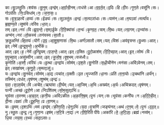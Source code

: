 

  
का।सु॒ऽस्तु॒तिः।शव॑सः।सू॒नुम्।इन्द्र॑म्।अ॒र्वा॒ची॒नम्।राध॑से।आ।व॒व॒र्त॒त्।द॒दिः।हि।वी॒रः।गृ॒ण॒ते।वसू॑नि।सः।गोऽप॑तिः।निः॒ऽसिधा॑म्।नः॒।ज॒ना॒सः॒॥  
सः।वृ॒त्र॒ऽहत्ये॑।हव्यः॑।सः।ईड्यः॑।सः।सुऽस्तु॑तः।इन्द्रः॑।स॒त्यऽरा॑धाः।सः।याम॑न्।आ।म॒घऽवा॑।मर्त्या॑य।ब्र॒ह्म॒ण्य॒ते।सुष्व॑ये।वरि॑वः।धा॒त्॥  
तम्।इत्।नरः॑।वि।ह्व॒य॒न्ते॒।स॒म्ऽई॒के।रि॒रि॒क्वांसः॑।त॒न्वः॑।कृ॒ण्व॒त॒।त्राम्।मि॒थः।यत्।त्या॒गम्।उ॒भ्या॑सः।अग्म॑न्।नरः॑।तो॒कस्य॑।तन॑यस्य।सा॒तौ॥  
क्र॒तु॒अन्ति॑।क्षि॒तयः॑।योगे॑।उ॒ग्र॒।आ॒शु॒षा॒णासः॑।मि॒थः।अर्ण॑ऽसातौ।सम्।यत्।विशः॑।अव॑वृत्रन्त।यु॒ध्माः।आत्।इत्।नेमे॑।इ॒न्द्र॒य॒न्ते॒।अ॒भीके॑॥  
आत्।इत्।ह॒।नेमे॑।इ॒न्द्रि॒यम्।य॒ज॒न्ते॒।आत्।इत्।प॒क्तिः।पु॒रो॒ळाश॑म्।रि॒रि॒च्या॒त्।आत्।इ॒त्।सोमः॑।वि।प॒पृ॒च्या॒त्।असु॑स्वीन्।आत्।इत्।जु॒जो॒ष॒।वृ॒ष॒भम्।यज॑ध्यै॥  
कृ॒णोति॑।अ॒स्मै॒।वरि॑वः॑।यः।इ॒त्था।इन्द्रा॑य।सोम॑म्।उ॒श॒ते।सु॒नोति॑।स॒ध्री॒चीने॑न।मन॑सा।अवि॑ऽवेनम्।तम्।इत्।सखा॑यम्।कृ॒णु॒ते॒।स॒मत्ऽसु॑॥  
यः।इन्द्रा॑य।सु॒नव॑त्।सोम॑म्।अ॒द्य।पचा॑त्।प॒क्तीः।उ॒त।भृ॒ज्जाति॑।धा॒नाः।प्रति॑।म॒ना॒योः।उ॒चथा॑नि।हर्य॑न्।तस्मि॑न्।दध॑त्।वृष॑णम्।शुष्म॑म्।इन्द्रः॑॥  
य॒दा।स॒ऽम॒र्यम्।वि।अचे॑त्।ऋघा॑वा।दी॒र्घम्।यत्।आ॒जिम्।अ॒भि।अख्य॑त्।अ॒र्यः।अचि॑क्रदत्।वृष॑णम्।पत्नी॑।अच्छ॑।दु॒रो॒णे।आ।निऽशि॑तम्।सो॒म॒सुत्ऽभिः॑॥  
भूय॑सा।व॒स्नम्।अ॒च॒र॒त्।क॒नी॒यः।अवि॑ऽक्रीतः।अ॒का॒नि॒ष॒म्।पुनः॑।यन्।सः।भूय॑सा।कनी॑यः।न।अ॒रि॒रे॒ची॒त्।दी॒नाः।दक्षाः॑।वि।दु॒ह॒न्ति॒।प्र।वा॒णम्॥  
कः।इ॒मम्।द॒शऽभिः॑।मम॑।इन्द्र॑म्।क्री॒णा॒ति॒।धे॒नुऽभिः॑।य॒दा।वृ॒त्राणि॑।जङ्घ॑नत्।अथ॑।ए॒न॒म्।मे॒।पुनः॑।द॒द॒त्॥  
नु।स्तु॒तः।इ॒न्द्र॒।नु।गृ॒णा॒नः।इष॑म्।ज॒रि॒त्रे।न॒द्यः॑।न।पी॒पे॒रिति॑ पीपेः।अका॑रि।ते॒।ह॒रि॒ऽवः॒।ब्रह्म॑।नव्य॑म्।धि॒या।स्या॒म॒।र॒थ्यः॑।सदा॒ऽसाः॥  
